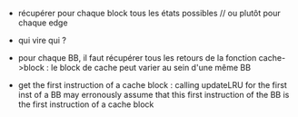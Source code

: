 - récupérer pour chaque block tous les états possibles // ou plutôt pour chaque edge
- qui vire qui ?
- pour chaque BB, il faut récupérer tous les retours de la fonction cache->block : le block de cache peut varier au sein d'une même BB



- get the first instruction of a cache block : calling updateLRU for the first inst of a BB may erronously assume that this first instruction of the BB is the first instruction of a cache block